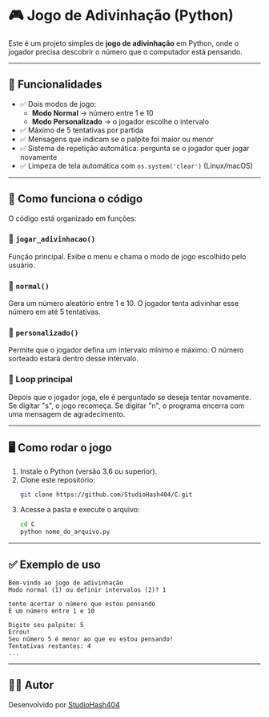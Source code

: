 # 🎮 Jogo de Adivinhação (Python)

Este é um projeto simples de **jogo de adivinhação** em Python, onde o jogador precisa descobrir o número que o computador está pensando.

---

## 📌 Funcionalidades

- ✅ Dois modos de jogo:
  - **Modo Normal** → número entre 1 e 10
  - **Modo Personalizado** → o jogador escolhe o intervalo
- ✅ Máximo de 5 tentativas por partida
- ✅ Mensagens que indicam se o palpite foi maior ou menor
- ✅ Sistema de repetição automática: pergunta se o jogador quer jogar novamente
- ✅ Limpeza de tela automática com `os.system('clear')` (Linux/macOS)

---

## 🧠 Como funciona o código

O código está organizado em funções:

### 🔹 `jogar_adivinhacao()`
Função principal. Exibe o menu e chama o modo de jogo escolhido pelo usuário.

### 🔹 `normal()`
Gera um número aleatório entre 1 e 10. O jogador tenta adivinhar esse número em até 5 tentativas.

### 🔹 `personalizado()`
Permite que o jogador defina um intervalo mínimo e máximo. O número sorteado estará dentro desse intervalo.

### 🔁 Loop principal
Depois que o jogador joga, ele é perguntado se deseja tentar novamente. Se digitar "s", o jogo recomeça. Se digitar "n", o programa encerra com uma mensagem de agradecimento.

---

## 🖥️ Como rodar o jogo

1. Instale o Python (versão 3.6 ou superior).
2. Clone este repositório:
   ```bash
   git clone https://github.com/StudioHash404/C.git
   ```
3. Acesse a pasta e execute o arquivo:
   ```bash
   cd C
   python nome_do_arquivo.py
   ```

---

## ✅ Exemplo de uso

```text
Bem-vindo ao jogo de adivinhação
Modo normal (1) ou definir intervalos (2)? 1

tente acertar o número que estou pensando
É um número entre 1 e 10

Digite seu palpite: 5
Errou!
Seu número 5 é menor ao que eu estou pensando!
Tentativas restantes: 4
...
```

---

## 🧑‍💻 Autor

Desenvolvido por [StudioHash404](https://github.com/StudioHash404)
